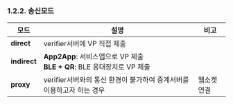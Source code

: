 ### 1.2.2. 송신모드

|     모드      |                                  설명                                   |    비고     |
| ------------ | ---------------------------------------------------------------------- | ---------- |
| **direct**   | verifier서버에 VP 직접 제출                                              |            |
| **indirect** | **App2App**: 서비스앱으로 VP 제출<br>**BLE + QR**: BLE 응대장치로 VP 제출 |            |
| **proxy**    | verifier서버와의 통신 환경이 불가하여 중계서버를 이용하고자 하는 경우        | 웹소켓 연결 |


